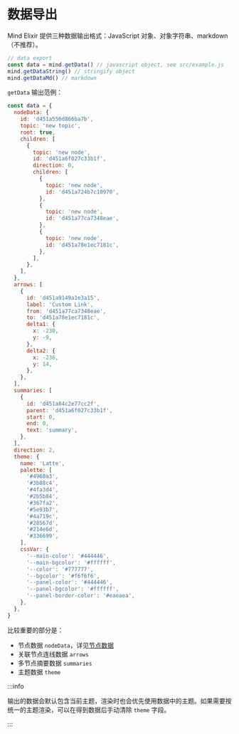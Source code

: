 # 数据导出

Mind Elixir 提供三种数据输出格式：JavaScript 对象、对象字符串、markdown（不推荐）。

```js
// data export
const data = mind.getData() // javascript object, see src/example.js
mind.getDataString() // stringify object
mind.getDataMd() // markdown
```

`getData` 输出范例：

```js
const data = {
  nodeData: {
    id: 'd451a556d866ba7b',
    topic: 'new topic',
    root: true,
    children: [
      {
        topic: 'new node',
        id: 'd451a6f027c33b1f',
        direction: 0,
        children: [
          {
            topic: 'new node',
            id: 'd451a724b7c10970',
          },
          {
            topic: 'new node',
            id: 'd451a77ca7348eae',
          },
          {
            topic: 'new node',
            id: 'd451a78e1ec7181c',
          },
        ],
      },
    ],
  },
  arrows: [
    {
      id: 'd451a9149a1e3a15',
      label: 'Custom Link',
      from: 'd451a77ca7348eae',
      to: 'd451a78e1ec7181c',
      delta1: {
        x: -230,
        y: -9,
      },
      delta2: {
        x: -236,
        y: 14,
      },
    },
  ],
  summaries: [
    {
      id: 'd451a84c2e77cc2f',
      parent: 'd451a6f027c33b1f',
      start: 0,
      end: 0,
      text: 'summary',
    },
  ],
  direction: 2,
  theme: {
    name: 'Latte',
    palette: [
      '#4968a3',
      '#3b88c4',
      '#4fa3d4',
      '#2b5b84',
      '#367fa2',
      '#5e93b7',
      '#4a719c',
      '#28567d',
      '#214e6d',
      '#336699',
    ],
    cssVar: {
      '--main-color': '#444446',
      '--main-bgcolor': '#ffffff',
      '--color': '#777777',
      '--bgcolor': '#f6f6f6',
      '--panel-color': '#444446',
      '--panel-bgcolor': '#ffffff',
      '--panel-border-color': '#eaeaea',
    },
  },
}
```

比较重要的部分是：

- 节点数据 `nodeData`，详见[节点数据](./node-data.md)
- 关联节点连线数据 `arrows`
- 多节点摘要数据 `summaries`
- 主题数据 `theme`

:::info

输出的数据会默认包含当前主题，渲染时也会优先使用数据中的主题。如果需要按统一的主题渲染，可以在得到数据后手动清除 `theme` 字段。

:::
